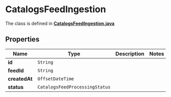 

# CatalogsFeedIngestion

The class is defined in **[CatalogsFeedIngestion.java](../../src/main/java/org/openapitools/model/CatalogsFeedIngestion.java)**

## Properties

Name | Type | Description | Notes
------------ | ------------- | ------------- | -------------
**id** | `String` |  | 
**feedId** | `String` |  | 
**createdAt** | `OffsetDateTime` |  | 
**status** | `CatalogsFeedProcessingStatus` |  | 






